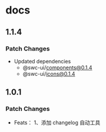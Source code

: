 # docs

## 1.1.4

### Patch Changes

- Updated dependencies
  - @swc-ui/components@0.1.4
  - @swc-ui/icons@0.1.4

## 1.0.1

### Patch Changes

- Feats：
  1、添加 changelog 自动工具
